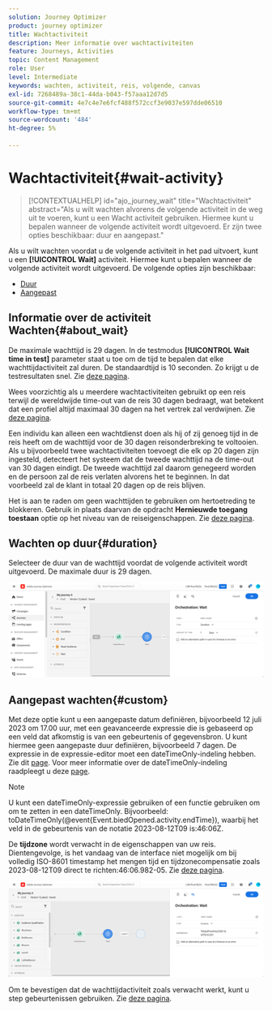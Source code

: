 ```yaml
---
solution: Journey Optimizer
product: journey optimizer
title: Wachtactiviteit
description: Meer informatie over wachtactiviteiten
feature: Journeys, Activities
topic: Content Management
role: User
level: Intermediate
keywords: wachten, activiteit, reis, volgende, canvas
exl-id: 7268489a-38c1-44da-b043-f57aaa12d7d5
source-git-commit: 4e7c4e7e6fcf488f572ccf3e9037e597dde06510
workflow-type: tm+mt
source-wordcount: '484'
ht-degree: 5%

---
```


# Wachtactiviteit{#wait-activity}

>[!CONTEXTUALHELP]
>id="ajo_journey_wait"
>title="Wachtactiviteit"
>abstract="Als u wilt wachten alvorens de volgende activiteit in de weg uit te voeren, kunt u een Wacht activiteit gebruiken. Hiermee kunt u bepalen wanneer de volgende activiteit wordt uitgevoerd. Er zijn twee opties beschikbaar: duur en aangepast."

Als u wilt wachten voordat u de volgende activiteit in het pad uitvoert, kunt u een **[!UICONTROL Wait]** activiteit. Hiermee kunt u bepalen wanneer de volgende activiteit wordt uitgevoerd. De volgende opties zijn beschikbaar:

* [Duur](#duration)
* [Aangepast](#custom)

<!--
* [Email send time optimization](#email_send_time_optimization)
* [Fixed date](#fixed_date) 
-->

## Informatie over de activiteit Wachten{#about_wait}

De maximale wachttijd is 29 dagen. In de testmodus **[!UICONTROL Wait time in test]** parameter staat u toe om de tijd te bepalen dat elke wachttijdactiviteit zal duren. De standaardtijd is 10 seconden. Zo krijgt u de testresultaten snel. Zie [deze pagina](../building-journeys/testing-the-journey.md).

Wees voorzichtig als u meerdere wachtactiviteiten gebruikt op een reis terwijl de wereldwijde time-out van de reis 30 dagen bedraagt, wat betekent dat een profiel altijd maximaal 30 dagen na het vertrek zal verdwijnen. Zie [deze pagina](../building-journeys/journey-gs.md#global_timeout).

Een individu kan alleen een wachtdienst doen als hij of zij genoeg tijd in de reis heeft om de wachttijd voor de 30 dagen reisonderbreking te voltooien. Als u bijvoorbeeld twee wachtactiviteiten toevoegt die elk op 20 dagen zijn ingesteld, detecteert het systeem dat de tweede wachttijd na de time-out van 30 dagen eindigt. De tweede wachttijd zal daarom genegeerd worden en de persoon zal de reis verlaten alvorens het te beginnen. In dat voorbeeld zal de klant in totaal 20 dagen op de reis blijven.

Het is aan te raden om geen wachttijden te gebruiken om hertoetreding te blokkeren. Gebruik in plaats daarvan de opdracht **Hernieuwde toegang toestaan** optie op het niveau van de reiseigenschappen. Zie [deze pagina](../building-journeys/journey-gs.md#entrance).

## Wachten op duur{#duration}

Selecteer de duur van de wachttijd voordat de volgende activiteit wordt uitgevoerd. De maximale duur is 29 dagen.

![](assets/journey55.png)

<!--
## Fixed date wait{#fixed_date}

Select the date for the execution of the next activity.

![](assets/journey56.png)

-->

## Aangepast wachten{#custom}

Met deze optie kunt u een aangepaste datum definiëren, bijvoorbeeld 12 juli 2023 om 17.00 uur, met een geavanceerde expressie die is gebaseerd op een veld dat afkomstig is van een gebeurtenis of gegevensbron. U kunt hiermee geen aangepaste duur definiëren, bijvoorbeeld 7 dagen. De expressie in de expressie-editor moet een dateTimeOnly-indeling hebben. Zie dit [page](expression/expressionadvanced.md). Voor meer informatie over de dateTimeOnly-indeling raadpleegt u deze [page](expression/data-types.md).

>[!NOTE]
>
>U kunt een dateTimeOnly-expressie gebruiken of een functie gebruiken om om te zetten in een dateTimeOnly. Bijvoorbeeld: toDateTimeOnly(@event{Event.biedOpened.activity.endTime}), waarbij het veld in de gebeurtenis van de notatie 2023-08-12T09 is:46:06Z.
>
>De **tijdzone** wordt verwacht in de eigenschappen van uw reis. Dientengevolge, is het vandaag van de interface niet mogelijk om bij volledig ISO-8601 timestamp het mengen tijd en tijdzonecompensatie zoals 2023-08-12T09 direct te richten:46:06.982-05. Zie [deze pagina](../building-journeys/timezone-management.md).

![](assets/journey57.png)

Om te bevestigen dat de wachttijdactiviteit zoals verwacht werkt, kunt u step gebeurtenissen gebruiken. Zie [deze pagina](../reports/query-examples.md#common-queries).

<!--## Email send time optimization{#email_send_time_optimization}

This type of wait uses a score calculated in Adobe Experience Platform. The score calculates the propensity to click or open an email in the future based on past behavior. Note that the algorithm calculating the score needs a certain amount of data to work. As a result, when it does not have enough data, the default wait time will apply. At publication time, you'll be notified that the default time applies.

>[!NOTE]
>
>The first event of your journey must have a namespace.
>
>This capability is only available after an **[!UICONTROL Email]** activity. You need to have Adobe Campaign Standard.

1. In the **[!UICONTROL Amount of time]** field, define the number of hours to consider to optimize email sending.
1. In the **[!UICONTROL Optimization type]** field, choose if the optimization should increase clicks or opens.
1. In the **[!UICONTROL Default time]** field, define the default time to wait if the predictive send time score is not available.

    >[!NOTE]
    >
    >Note that the send time score can be unavailable because there is not enough data to perform the calculation. In this case, you will be informed, at publication time, that the default time applies.

![](assets/journey57bis.png)-->
